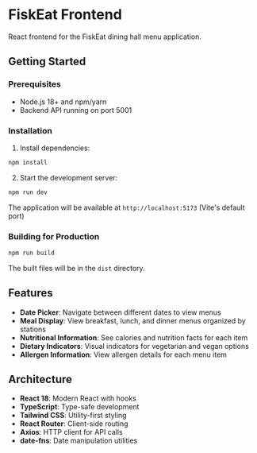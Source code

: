 # FiskEat Frontend

React frontend for the FiskEat dining hall menu application.

## Getting Started

### Prerequisites

- Node.js 18+ and npm/yarn
- Backend API running on port 5001

### Installation

1. Install dependencies:
```bash
npm install
```

2. Start the development server:
```bash
npm run dev
```

The application will be available at `http://localhost:5173` (Vite's default port)

### Building for Production

```bash
npm run build
```

The built files will be in the `dist` directory.

## Features

- **Date Picker**: Navigate between different dates to view menus
- **Meal Display**: View breakfast, lunch, and dinner menus organized by stations
- **Nutritional Information**: See calories and nutrition facts for each item
- **Dietary Indicators**: Visual indicators for vegetarian and vegan options
- **Allergen Information**: View allergen details for each menu item

## Architecture

- **React 18**: Modern React with hooks
- **TypeScript**: Type-safe development
- **Tailwind CSS**: Utility-first styling
- **React Router**: Client-side routing
- **Axios**: HTTP client for API calls
- **date-fns**: Date manipulation utilities

